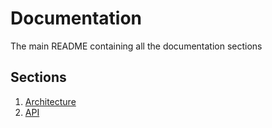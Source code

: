 # Documentation #

The main README containing all the documentation sections

## Sections

1. [Architecture](./architecture/)
1. [API](./api/)
